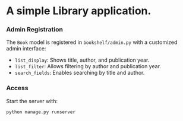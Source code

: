 # A simple Library application.


### Admin Registration
The `Book` model is registered in `bookshelf/admin.py` with a customized admin interface:

- `list_display`: Shows title, author, and publication year.
- `list_filter`: Allows filtering by author and publication year.
- `search_fields`: Enables searching by title and author.

### Access
Start the server with:
```bash
python manage.py runserver
```